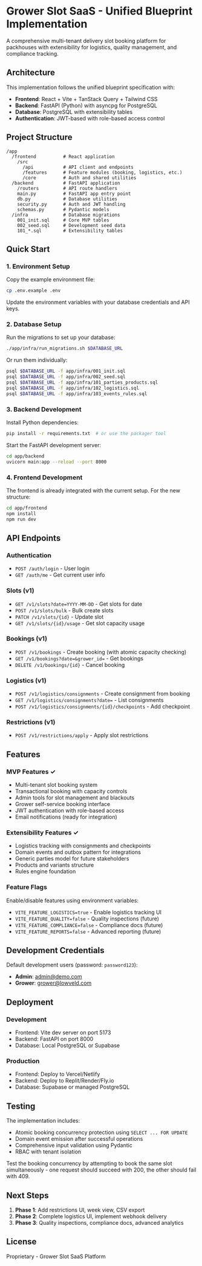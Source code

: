 # Grower Slot SaaS - Unified Blueprint Implementation

A comprehensive multi-tenant delivery slot booking platform for packhouses with extensibility for logistics, quality management, and compliance tracking.

## Architecture

This implementation follows the unified blueprint specification with:

- **Frontend**: React + Vite + TanStack Query + Tailwind CSS
- **Backend**: FastAPI (Python) with asyncpg for PostgreSQL
- **Database**: PostgreSQL with extensibility tables
- **Authentication**: JWT-based with role-based access control

## Project Structure

```
/app
  /frontend          # React application  
    /src
      /api           # API client and endpoints
      /features      # Feature modules (booking, logistics, etc.)
      /core          # Auth and shared utilities
  /backend           # FastAPI application
    /routers         # API route handlers  
    main.py          # FastAPI app entry point
    db.py            # Database utilities
    security.py      # Auth and JWT handling
    schemas.py       # Pydantic models
  /infra             # Database migrations
    001_init.sql     # Core MVP tables
    002_seed.sql     # Development seed data
    101_*.sql        # Extensibility tables
```

## Quick Start

### 1. Environment Setup

Copy the example environment file:
```bash
cp .env.example .env
```

Update the environment variables with your database credentials and API keys.

### 2. Database Setup  

Run the migrations to set up your database:
```bash
./app/infra/run_migrations.sh $DATABASE_URL
```

Or run them individually:
```bash
psql $DATABASE_URL -f app/infra/001_init.sql
psql $DATABASE_URL -f app/infra/002_seed.sql
psql $DATABASE_URL -f app/infra/101_parties_products.sql
psql $DATABASE_URL -f app/infra/102_logistics.sql
psql $DATABASE_URL -f app/infra/103_events_rules.sql
```

### 3. Backend Development

Install Python dependencies:
```bash
pip install -r requirements.txt  # or use the packager tool
```

Start the FastAPI development server:
```bash
cd app/backend
uvicorn main:app --reload --port 8000
```

### 4. Frontend Development  

The frontend is already integrated with the current setup. For the new structure:
```bash
cd app/frontend
npm install
npm run dev
```

## API Endpoints

### Authentication
- `POST /auth/login` - User login
- `GET /auth/me` - Get current user info

### Slots (v1)
- `GET /v1/slots?date=YYYY-MM-DD` - Get slots for date
- `POST /v1/slots/bulk` - Bulk create slots
- `PATCH /v1/slots/{id}` - Update slot
- `GET /v1/slots/{id}/usage` - Get slot capacity usage

### Bookings (v1)
- `POST /v1/bookings` - Create booking (with atomic capacity checking)
- `GET /v1/bookings?date=&grower_id=` - Get bookings
- `DELETE /v1/bookings/{id}` - Cancel booking

### Logistics (v1) 
- `POST /v1/logistics/consignments` - Create consignment from booking
- `GET /v1/logistics/consignments?date=` - List consignments  
- `POST /v1/logistics/consignments/{id}/checkpoints` - Add checkpoint

### Restrictions (v1)
- `POST /v1/restrictions/apply` - Apply slot restrictions

## Features

### MVP Features ✓
- Multi-tenant slot booking system
- Transactional booking with capacity controls
- Admin tools for slot management and blackouts
- Grower self-service booking interface
- JWT authentication with role-based access
- Email notifications (ready for integration)

### Extensibility Features ✓
- Logistics tracking with consignments and checkpoints
- Domain events and outbox pattern for integrations
- Generic parties model for future stakeholders
- Products and variants structure
- Rules engine foundation

### Feature Flags

Enable/disable features using environment variables:
- `VITE_FEATURE_LOGISTICS=true` - Enable logistics tracking UI
- `VITE_FEATURE_QUALITY=false` - Quality inspections (future)
- `VITE_FEATURE_COMPLIANCE=false` - Compliance docs (future)
- `VITE_FEATURE_REPORTS=false` - Advanced reporting (future)

## Development Credentials

Default development users (password: `password123`):
- **Admin**: admin@demo.com  
- **Grower**: grower@lowveld.com

## Deployment

### Development
- Frontend: Vite dev server on port 5173
- Backend: FastAPI on port 8000
- Database: Local PostgreSQL or Supabase

### Production
- Frontend: Deploy to Vercel/Netlify
- Backend: Deploy to Replit/Render/Fly.io  
- Database: Supabase or managed PostgreSQL

## Testing

The implementation includes:
- Atomic booking concurrency protection using `SELECT ... FOR UPDATE`
- Domain event emission after successful operations
- Comprehensive input validation using Pydantic
- RBAC with tenant isolation

Test the booking concurrency by attempting to book the same slot simultaneously - one request should succeed with 200, the other should fail with 409.

## Next Steps

1. **Phase 1**: Add restrictions UI, week view, CSV export
2. **Phase 2**: Complete logistics UI, implement webhook delivery
3. **Phase 3**: Quality inspections, compliance docs, advanced analytics

## License

Proprietary - Grower Slot SaaS Platform